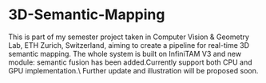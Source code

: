 # 3D-Semantic-Mapping
This is part of my semester project taken in Computer Vision &amp; Geometry Lab, ETH Zurich, Switzerland, aiming to create a pipeline for real-time 3D semantic mapping. The whole system is built on InfiniTAM V3 and new module: semantic fusion has been added.Currently support both CPU and GPU implementation.\\
Further update and illustration will be proposed soon.
